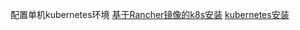 配置单机kubernetes环境
[基于Rancher镜像的k8s安装](https://www.cnrancher.com/kubernetes-installation/)
[kubernetes安装](https://github.com/kubernetes/minikube)
